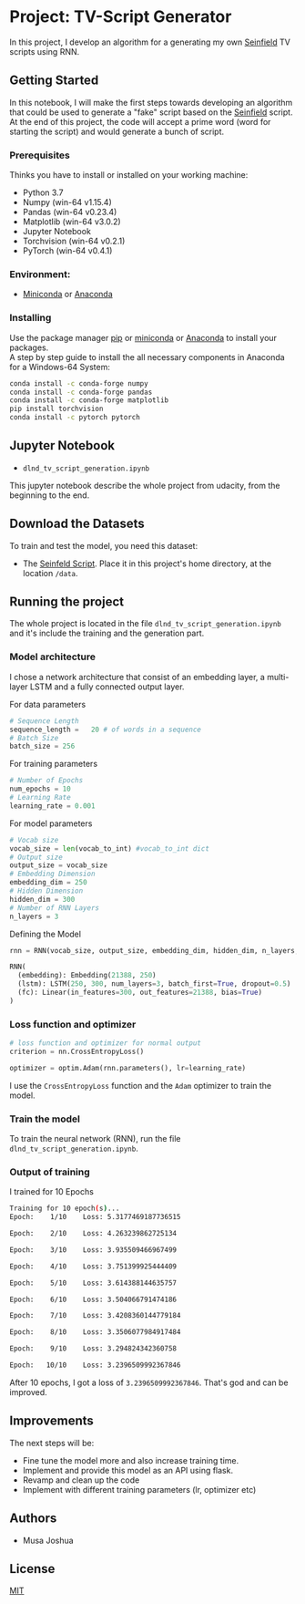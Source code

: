 # Project: TV-Script Generator

In this project, I develop an algorithm for a generating my own [Seinfield](https://en.wikipedia.org/wiki/Seinfeld) TV scripts using RNN.

## Getting Started

In this notebook, I will make the first steps towards developing an algorithm that could be used to generate a "fake" script based on the [Seinfield](https://en.wikipedia.org/wiki/Seinfeld) script. At the end of this project, the code will accept a prime word (word for starting the script) and would generate a bunch of script.


### Prerequisites

Thinks you have to install or installed on your working machine:

* Python 3.7
* Numpy (win-64 v1.15.4)
* Pandas (win-64 v0.23.4)
* Matplotlib (win-64 v3.0.2)
* Jupyter Notebook
* Torchvision (win-64 v0.2.1)
* PyTorch (win-64 v0.4.1)

### Environment:
* [Miniconda](https://conda.io/miniconda.html) or [Anaconda](https://www.anaconda.com/download/)

### Installing

Use the package manager [pip](https://pip.pypa.io/en/stable/) or
[miniconda](https://conda.io/miniconda.html) or [Anaconda](https://www.anaconda.com/download/) to install your packages.  
A step by step guide to install the all necessary components in Anaconda for a Windows-64 System:
```bash
conda install -c conda-forge numpy
conda install -c conda-forge pandas
conda install -c conda-forge matplotlib
pip install torchvision
conda install -c pytorch pytorch
```

## Jupyter Notebook
* `dlnd_tv_script_generation.ipynb`

This jupyter notebook describe the whole project from udacity, from the beginning to the end.

## Download the Datasets

To train and test the model, you need this dataset:

* The [Seinfeld Script](https://github.com/musajoshua/Tv-Script-Generator/blob/master/data/Seinfeld_Scripts.txt).
Place it in this project's home directory, at the location `/data`.


## Running the project

The whole project is located in the file `dlnd_tv_script_generation.ipynb` and it's include the training and the generation part.

### Model architecture

I chose a network architecture that consist of an embedding layer, a multi-layer LSTM and a fully connected output layer.

For data parameters
```python
# Sequence Length
sequence_length =   20 # of words in a sequence
# Batch Size
batch_size = 256
```

For training parameters 
```python
# Number of Epochs
num_epochs = 10
# Learning Rate
learning_rate = 0.001
```

For model parameters
```python
# Vocab size
vocab_size = len(vocab_to_int) #vocab_to_int dict
# Output size
output_size = vocab_size
# Embedding Dimension
embedding_dim = 250
# Hidden Dimension
hidden_dim = 300
# Number of RNN Layers
n_layers = 3
```

Defining the Model
```python
rnn = RNN(vocab_size, output_size, embedding_dim, hidden_dim, n_layers, dropout=0.5)

RNN(
  (embedding): Embedding(21388, 250)
  (lstm): LSTM(250, 300, num_layers=3, batch_first=True, dropout=0.5)
  (fc): Linear(in_features=300, out_features=21388, bias=True)
)
```
### Loss function and optimizer

```Python
# loss function and optimizer for normal output
criterion = nn.CrossEntropyLoss()

optimizer = optim.Adam(rnn.parameters(), lr=learning_rate)
```
I use the `CrossEntropyLoss` function and the `Adam` optimizer to train the model.

### Train the model

To train the neural network (RNN), run the file `dlnd_tv_script_generation.ipynb`.


### Output of training

I trained for 10 Epochs

```bash
Training for 10 epoch(s)...
Epoch:    1/10    Loss: 5.3177469187736515

Epoch:    2/10    Loss: 4.263239862725134

Epoch:    3/10    Loss: 3.935509466967499

Epoch:    4/10    Loss: 3.751399925444409

Epoch:    5/10    Loss: 3.614388144635757

Epoch:    6/10    Loss: 3.504066791474186

Epoch:    7/10    Loss: 3.4208360144779184

Epoch:    8/10    Loss: 3.3506077984917484

Epoch:    9/10    Loss: 3.294824342360758

Epoch:   10/10    Loss: 3.2396509992367846
```

After 10 epochs, I got a loss of `3.2396509992367846`. That's god and can be improved.

## Improvements

The next steps will be:
* Fine tune the model more and also increase training time.
* Implement and provide this model as an API using flask.
* Revamp and clean up the code
* Implement with different training parameters (lr, optimizer etc)

## Authors

* Musa Joshua

## License
[MIT](https://choosealicense.com/licenses/mit/)
